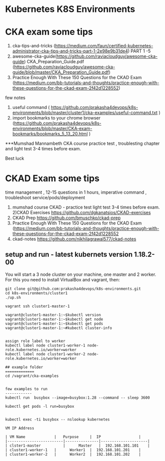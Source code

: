 # Kubernetes K8S  Environments


# CKA exam some tips
1) cka-tips-and-tricks (https://medium.com/faun/certified-kubernetes-administrator-cka-tips-and-tricks-part-1-2e98e9b31de4)
PART 1 -5
2) awesome-cka-guide(https://github.com/raviacloudguy/awesome-cka-guide)
CKA_Preparation_Guide.pdf (https://github.com/raviacloudguy/awesome-cka-guide/blob/master/CKA_Preparation_Guide.pdf)
3) Practice Enough With These 150 Questions for the CKAD Exam (https://medium.com/bb-tutorials-and-thoughts/practice-enough-with-these-questions-for-the-ckad-exam-2f42d1228552)

few notes 
1) useful command ( https://github.com/prakasha4devops/k8s-environments/blob/master/cluster1/cka-examples/useful-command.txt )
2) import bookmarks to your chrome browser (https://github.com/prakasha4devops/k8s-environments/blob/master/CKA-exam-bookmarks/bookmarks_5_13_20.html )

***Mumshad Mannambeth CKA course practice test , troublesting chapter and light test 3-4 times before exam. 

Best luck 

# CKAD Exam some tips
 
 time management , 12-15 questions in 1 hours, imperative command , troubleshoot service/pods/deployment
 
1) mumshad course CKAD  - practice test  light test 3-4 times before exam. 
2)CKAD Exercises
 https://github.com/dgkanatsios/CKAD-exercises
3) CKAD Prep
https://github.com/bmuschko/ckad-prep
4) Practice Enough With These 150 Questions for the CKAD Exam (https://medium.com/bb-tutorials-and-thoughts/practice-enough-with-these-questions-for-the-ckad-exam-2f42d1228552
5) ckad-notes
https://github.com/nikhilagrawal577/ckad-notes

## setup and run - latest kubernets version 1.18.2-00 
You will start a 3 node cluster on your machine, one master and 2 worker. For this you need to install VirtualBox and vagrant, then:


```
git clone git@github.com:prakasha4devops/k8s-environments.git
cd k8s-environments/cluster1
./up.sh

vagrant ssh cluster1-master-1

vagrant@cluster1-master-1:~$kubectl version
vagrant@cluster1-master-1:~$kubectl get node
vagrant@cluster1-master-1:~$kubectl get pods
vagrant@cluster1-master-1:~#kubectl cluster-info


assign role label to worker
kubectl label node cluster1-worker-1 node-role.kubernetes.io/worker=worker
kubectl label node cluster1-worker-2 node-role.kubernetes.io/worker=worker

## example folder
=============
cd /vagrant/cka-examples


few examples to run
------------
kubectl run  busybox --image=busybox:1.28 --command -- sleep 3600

kubectl get pods -l run=busybox


kubectl exec -ti busybox -- nslookup kubernetes

VM IP Address

| VM Name	          |   Purpose	  |  IP	                | 
|-------------------------|---------------|---------------------| 
| clster1-master          | 	 Master	  |  192.168.101.101	| 
| cluster1-worker-1	  | 	 Worker1  |  192.168.101.201    | 
| cluster1-worker-2	  |      Worker2  |  192.168.101.202    | 

  

```



